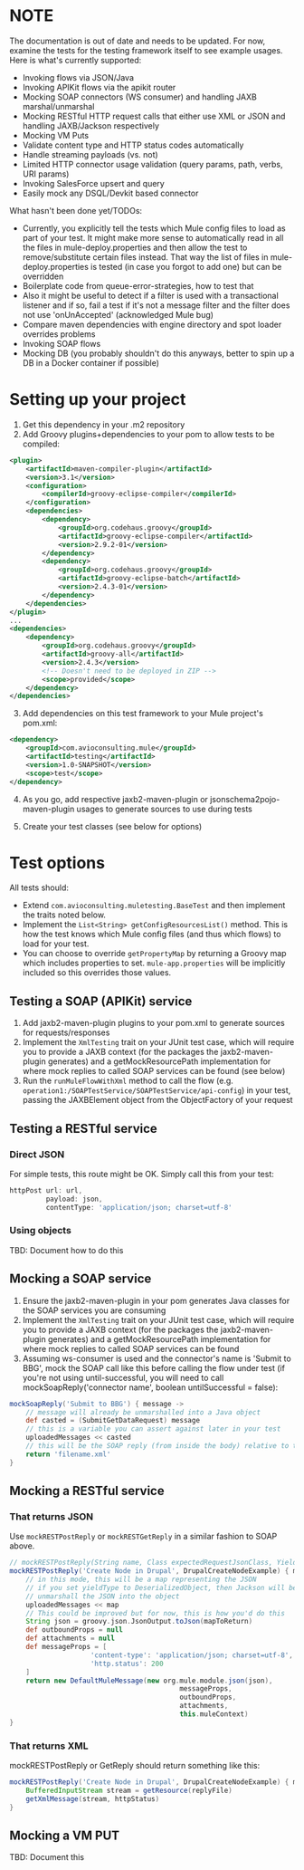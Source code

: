 # NOTE

The documentation is out of date and needs to be updated. For now, examine the tests for the testing framework itself to see example usages. Here is what's currently supported:

* Invoking flows via JSON/Java
* Invoking APIKit flows via the apikit router
* Mocking SOAP connectors (WS consumer) and handling JAXB marshal/unmarshal
* Mocking RESTful HTTP request calls that either use XML or JSON and handling JAXB/Jackson respectively
* Mocking VM Puts
* Validate content type and HTTP status codes automatically
* Handle streaming payloads (vs. not)
* Limited HTTP connector usage validation (query params, path, verbs, URI params)
* Invoking SalesForce upsert and query
* Easily mock any DSQL/Devkit based connector

What hasn't been done yet/TODOs:

* Currently, you explicitly tell the tests which Mule config files to load as part of your test. It might make more sense to automatically read in all the files in mule-deploy.properties and then allow the test to remove/substitute certain files instead. That way the list of files in mule-deploy.properties is tested (in case you forgot to add one) but can be overridden
* Boilerplate code from queue-error-strategies, how to test that
* Also it might be useful to detect if a filter is used with a transactional listener and if so, fail a test if it's not a message filter and the filter does not use 'onUnAccepted' (acknowledged Mule bug)
* Compare maven dependencies with engine directory and spot loader overrides problems
* Invoking SOAP flows
* Mocking DB (you probably shouldn't do this anyways, better to spin up a DB in a Docker container if possible)

# Setting up your project


1. Get this dependency in your .m2 repository
2. Add Groovy plugins+dependencies to your pom to allow tests to be compiled:
```xml
<plugin>
    <artifactId>maven-compiler-plugin</artifactId>
    <version>3.1</version>
    <configuration>
        <compilerId>groovy-eclipse-compiler</compilerId>
    </configuration>
    <dependencies>
        <dependency>
            <groupId>org.codehaus.groovy</groupId>
            <artifactId>groovy-eclipse-compiler</artifactId>
            <version>2.9.2-01</version>
        </dependency>
        <dependency>
            <groupId>org.codehaus.groovy</groupId>
            <artifactId>groovy-eclipse-batch</artifactId>
            <version>2.4.3-01</version>
        </dependency>
    </dependencies>
</plugin>
...
<dependencies>
    <dependency>
        <groupId>org.codehaus.groovy</groupId>
        <artifactId>groovy-all</artifactId>
        <version>2.4.3</version>
        <!-- Doesn't need to be deployed in ZIP -->
        <scope>provided</scope>
    </dependency>
</dependencies>

```
3. Add dependencies on this test framework to your Mule project's pom.xml:
```xml
<dependency>
    <groupId>com.avioconsulting.mule</groupId>
    <artifactId>testing</artifactId>
    <version>1.0-SNAPSHOT</version>
    <scope>test</scope>
</dependency>
```
4. As you go, add respective jaxb2-maven-plugin or jsonschema2pojo-maven-plugin usages to generate sources to use during tests
 
5. Create your test classes (see below for options)

# Test options

All tests should:
* Extend `com.avioconsulting.muletesting.BaseTest` and then implement the traits noted below.
* Implement the `List<String> getConfigResourcesList()` method. This is how the test knows which Mule config files (and thus which flows) to load for your test.
* You can choose to override `getPropertyMap` by returning a Groovy map which includes properties to set. `mule-app.properties` will be implicitly included so this overrides those values.

## Testing a SOAP (APIKit) service

1. Add jaxb2-maven-plugin plugins to your pom.xml to generate sources for requests/responses
2. Implement the `XmlTesting` trait on your JUnit test case, which will require you to provide a JAXB context (for the packages the jaxb2-maven-plugin generates) and a getMockResourcePath implementation for where mock replies to called SOAP services can be found (see below)
3. Run the `runMuleFlowWithXml` method to call the flow (e.g. `operation1:/SOAPTestService/SOAPTestService/api-config`) in your test, passing the JAXBElement object from the ObjectFactory of your request

## Testing a RESTful service

### Direct JSON

For simple tests, this route might be OK. Simply call this from your test:

```groovy
httpPost url: url,
         payload: json,
         contentType: 'application/json; charset=utf-8'
```

### Using objects

TBD: Document how to do this

## Mocking a SOAP service

1. Ensure the jaxb2-maven-plugin in your pom generates Java classes for the SOAP services you are consuming
2. Implement the `XmlTesting` trait on your JUnit test case, which will require you to provide a JAXB context (for the packages the jaxb2-maven-plugin generates) and a getMockResourcePath implementation for where mock replies to called SOAP services can be found
3. Assuming ws-consumer is used and the connector's name is 'Submit to BBG', mock the SOAP call like this before calling the flow under test (if you're not using until-successful, you will need to call mockSoapReply('connector name', boolean untilSuccessful = false):
```groovy
mockSoapReply('Submit to BBG') { message ->
    // message will already be unmarshalled into a Java object
    def casted = (SubmitGetDataRequest) message
    // this is a variable you can assert against later in your test
    uploadedMessages << casted
    // this will be the SOAP reply (from inside the body) relative to the path from the getMockResourcePath method
    return 'filename.xml'
}
```

## Mocking a RESTful service

### That returns JSON

Use `mockRESTPostReply` or `mockRESTGetReply` in a similar fashion to SOAP above.

```groovy
// mockRESTPostReply(String name, Class expectedRequestJsonClass, YieldType yieldType = YieldType.Map, testClosure)
mockRESTPostReply('Create Node in Drupal', DrupalCreateNodeExample) { map ->
    // in this mode, this will be a map representing the JSON
    // if you set yieldType to DeserializedObject, then Jackson will be used to
    // unmarshall the JSON into the object
    uploadedMessages << map
    // This could be improved but for now, this is how you'd do this
    String json = groovy.json.JsonOutput.toJson(mapToReturn)
    def outboundProps = null
    def attachments = null
    def messageProps = [
                    'content-type': 'application/json; charset=utf-8',
                    'http.status': 200
    ]    
    return new DefaultMuleMessage(new org.mule.module.json(json),
                                          messageProps,
                                          outboundProps,
                                          attachments,
                                          this.muleContext) 
}
```

### That returns XML

mockRESTPostReply or GetReply should return something like this:

```groovy
mockRESTPostReply('Create Node in Drupal', DrupalCreateNodeExample) { map ->
    BufferedInputStream stream = getResource(replyFile)
    getXmlMessage(stream, httpStatus)
}
```

## Mocking a VM PUT

TBD: Document this